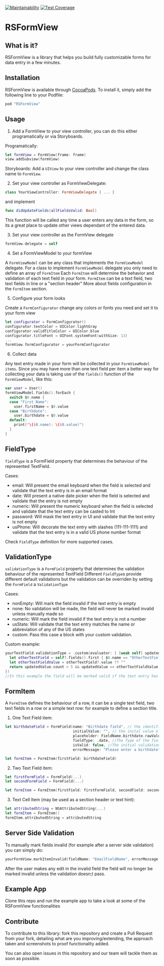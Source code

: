 [![Maintainability](https://api.codeclimate.com/v1/badges/7f79bedea0280ec94444/maintainability)](https://codeclimate.com/repos/5cd33d2d08760b668c0049c7/maintainability)
[![Test Coverage](https://api.codeclimate.com/v1/badges/7f79bedea0280ec94444/test_coverage)](https://codeclimate.com/repos/5cd33d2d08760b668c0049c7/test_coverage)

# RSFormView


## What is it?

RSFormView is a library that helps you build fully customizable forms for data entry in a few minutes. 

## Installation

RSFormView is available through [CocoaPods](http://cocoapods.org). To install it, simply add the following line to your Podfile:

```ruby
pod "RSFormView"
```
## Usage

1. Add a FormView to your view controller, you can do this either programatically or via Storyboards.


Programatically: 
```swift
let formView = FormView(frame: frame)
view.addSubview(formView)
```
Storyboards:
Add a `UIView` to your view controller and change the class name to `FormView`.

2. Set your view controller as FormViewDelegate:
```swift
class YourViewController: FormViewDelegate { ... }
```
and implement
```swift
func didUpdateFields(allFieldsValid: Bool)
```
This function will be called any time a user enters any data in the form, so its a great place to update other views dependant of the entered data.

3. Set your view controller as the FormView delegate
```swift
formView.delegate = self
```

4. Set a FormViewModel to your formView


A `FormViewModel` can be any class that implements the `FormViewModel` delegate. 
For a class to implement `FormViewModel` delegate  you only need to define an array of `FormItem`
Each `FormItem` will determine the behavior and validation of each text field in your form. 
`FormItem` can be a text field, two text fields in line or a "section header"
More about fields configuration in the `FormItem` section.

5. Configure your form looks


Create a `FormConfigurator` change any colors or fonts you need and set it to your form view
```swift
let configurator = FormConfigurator()
configurator.textColor = UIColor.lightGray
configurator.validTitleColor = UIColor.blue
configurator.titleFont = UIFont.systemFont(withSize: 13)
...
formView.formConfigurator = yourFormConfigurator
```
6. Collect data


Any text entry made in your form will be collected in your `FormViewModel`  `items`. 
Since you may have more than one text field per item a better way for collecting your data is taking use of the `fields()` function of the `FormViewModel`, like this:
```swift
var user = User()
formViewModel.fields().forEach {
  switch $0.name {
  case "First Name":
    user.firstName = $0.value
  case "Birthdate":
    user.birthdate = $0.value
  default:
    print("\($0.name): \($0.value)")
  }
}
```

## FieldType

`fieldType` is a FormField property that determines the behaviour of the represented TextField.

Cases: 
 - email: Will present the email keyboard when the field is selected and validate that the text entry is in an email format
 - date: Will present a native date picker when the field is selected and validate that the entry is not empty
 - numeric: Will present the numeric keyboard when the field is selected and validate that the text entry can be casted to Int
 - password: Will mask the text entry in UI and validate that the text entry is not empty
 - usPhone: Will decorate the text entry with slashes (111-111-1111) and validate that the text entry is in a valid US phone number format  
 
 Check `FieldType` definition for more supported cases. 
 
 ## ValidationType 
 
 `validationType` is a `FormField` property that determines the validation behaviour of the represented TextField
 Different `FieldType`s provide different default validations but the validation can be overriden by setting the `FormField` a `ValidationType` 
 
 Cases: 
 - nonEmpty: Will mark the field invalid if the text entry is empty
 - none: No validation will be made, the field will never be marked invalid unless manually made so
 - numeric: Will mark the field invalid if the text entry is not a number
 - usState: Will validate that the text entry matches the name or abbreviation of any of the US states
 - custom: Pass this case a block with your custom validation.

Custom example: 
```swift
yourTextField.validationType = .custom(evaluator: { [weak self] updatedValue in
  let otherTextField = self?.fields().first { $0.name == "OtherTextFieldName" }
  let otherTextFieldValue = otherTextField?.value ?? ""
  return updatedValue.count > 5 && updatedValue == otherTextFieldValue
})
//In this example the field will be marked valid if the text entry has mora characters than 5 and its text entry is the same as the field with identifier "OtherTextFieldName"  
```

## FormItem

A `FormItem` defines the behaviour of a row, it can be a single text field, two text fields in a row or a simple text row: for example to define a section title.

1. One Text Field item: 

```swift
let birthdateField = FormField(name: "Birthdate field", // the identifier of the field, use this to collect the data later
                               initialValue: "", // the inital value of the field, if its in a date formate it will auto select that date in the picker
                               placeholder: FieldName.birthdate.rawValue, // The placeholder when there's no value and text field title when there is
                               fieldType: .date, //The Type of the field, .date will present a native picker view when tapping on the text field
                               isValid: false, //The initial validation state. The field won't be marked invalid until data is entered or removed
                               errorMessage: "Please enter a birthdate") //The error message to be displayed when the entry is invalid or empty

let formItem = FormItem(firstField: birthdateField)
```

2. Two Text Field item: 

```swift
let firstFormField = FormField(...)
let secondFormField = FormField(...)

let formItem = FormItem(firstField: firstFormField, secondField: secondFormField)
```

3. Text Cell Item (may be used as a section header or text hint):
```swift
let attributedString = NSAttributedString(...)
let formItem = FormItem()
formItem.attributedString = attributedString
```

## Server Side Validation

To manually mark fields invalid (for example after a server side validation) you can simply do:

``` swift
yourFormView.markItemInvalid(fieldName: "EmailFieldName", errorMessage: "Oops, This email is already taken")
```

After the user makes any edit in the invalid field the field will no longer be marked invalid unless the validation doesn;t pass.

## Example App

Clone this repo and run the example app to take a look at some of the RSFormView functionalities 

## Contribute

To contribute to this library: fork this repository and create a Pull Request from your fork, detailing what are you improving/extending, the approach taken and screenshots to proof functionality added.

You can also open issues in this repository and our team will tackle them as soon as possible. 
